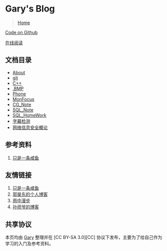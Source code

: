 Gary's Blog
====

>[Home](https://shijungao.github.io)

[Code on Github](https://github.com/ShijunGao/Shijungao.github.io)

[在线阅读](https://shijungao.github.io)

文档目录
----

* [About](About.md)
* [git](git/README.md)
* [C++](C++/README.md)
* [.BMP](数字媒体导论/README.md)
* [Phone](Phone/README.md)
* [MonFocus](MonFocus/README.md)
* [CG_Note](计算几何与计算机图形学/README.md)
* [SQL_Note](SQL/README.md)
* [SQL_HomeWork](SQL/README.md)
* [字幕检测](数字媒体导论/README.md)
* [网络信息安全概论](网络信息安全概论/README.md)

参考资料
----
1. [只是一条咸鱼](http://www.knowncold.me/)

友情链接
----
1. [只是一条咸鱼](http://www.knowncold.me/)
2. [郭昊东的个人博客](https://cococolin.github.io/)
3. [雨中漫步](http://chaomaer.github.io/)
4. [孙师爷的博客](https://luffybysunny.github.io/)


共享协议
----

本页均由 [Gary](mailto:SJGDUT@qq.com) 整理并在 [CC BY-SA 3.0][CC] 协议下发布，主要为了给自己作为学习的入门及参考资料。
